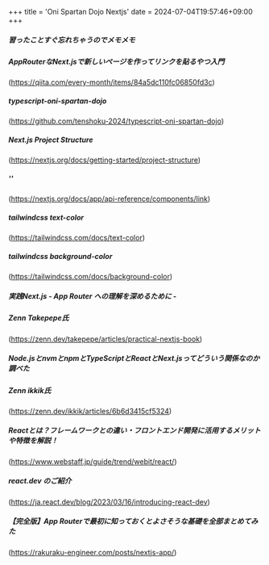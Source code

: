 +++
title = 'Oni Spartan Dojo Nextjs'
date = 2024-07-04T19:57:46+09:00
+++
  
  
##### 習ったことすぐ忘れちゃうのでメモメモ  
  
##### AppRouterなNext.jsで新しいページを作ってリンクを貼るやつ入門  
(https://qiita.com/every-month/items/84a5dc110fc06850fd3c)  
  
##### typescript-oni-spartan-dojo  
(https://github.com/tenshoku-2024/typescript-oni-spartan-dojo)  
  
##### Next.js Project Structure  
(https://nextjs.org/docs/getting-started/project-structure)  
  
##### '<Link>'  
(https://nextjs.org/docs/app/api-reference/components/link)  
  
##### tailwindcss text-color  
(https://tailwindcss.com/docs/text-color)  
  
##### tailwindcss background-color  
(https://tailwindcss.com/docs/background-color)  
  
  
##### 実践Next.js - App Router への理解を深めるために -  
##### Zenn Takepepe氏  
(https://zenn.dev/takepepe/articles/practical-nextjs-book)  
  
##### Node.jsとnvmとnpmとTypeScriptとReactとNext.jsってどういう関係なのか調べた
##### Zenn ikkik氏
(https://zenn.dev/ikkik/articles/6b6d3415cf5324)  

##### Reactとは？フレームワークとの違い・フロントエンド開発に活用するメリットや特徴を解説！  
(https://www.webstaff.jp/guide/trend/webit/react/)  
  
##### react.dev のご紹介
(https://ja.react.dev/blog/2023/03/16/introducing-react-dev)  
  
##### 【完全版】App Routerで最初に知っておくとよさそうな基礎を全部まとめてみた  
(https://rakuraku-engineer.com/posts/nextjs-app/)  